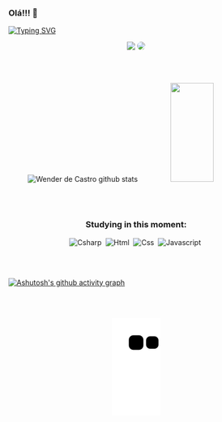 ### Olá!!! 👋

<!-- <img width=100% src="https://capsule-render.vercel.app/api?type=waving&color=ff0000&height=120&section=header"/> -->

[![Typing SVG](https://readme-typing-svg.herokuapp.com/?color=ffffff&size=35&center=true&vCenter=true&width=1000&lines=Olá!+Meu+nome+é+Wender;Sou+de+São+Paulo,+Brasil;Seja+Bem+Vindo+:%29)](https://git.io/typing-svg)

<div align="center">
<a href = "mailto:contatowenderdecastro@gmail.com"> <img src="https://img.shields.io/badge/-Gmail-%23333?style=for-the-badge&logo=gmail&logoColor=white" target="_blank"></a>
<a href="https://www.linkedin.com/in/wenderdecastro/" target="_blank"><img src="https://img.shields.io/badge/-LinkedIn-%230077B5?style=for-the-badge&logo=linkedin&logoColor=white" style="border-radius: 30px" target="_blank"></a> 
 </div>
 

<br></br>

<div align="center">  
  <img width="49%" height="195px" src="https://github-readme-stats.vercel.app/api?username=wenderdecastro&show_icons=true&count_private=true&hide_border=true&title_color=ffffff&icon_color=ff0000&text_color=ffffff&bg_color=0d1117" alt="Wender de Castro github stats" /> 
  <img width="41%" height="195px" src="https://github-readme-stats.vercel.app/api/top-langs/?username=wenderdecastro&layout=compact&hide_border=true&title_color=ffffff&text_color=ffffff&bg_color=0d1117" />
</div>

 <br></br>
 <div align="center">
  
### Studying in this moment:
  
![Csharp](https://img.shields.io/badge/-Csharp-ffffff?style=for-the-badge&logo=csharp&logoColor=white&labelColor=178600&textColor=ffffff)&nbsp;
![Html](https://img.shields.io/badge/-HTML5-ffffff?style=for-the-badge&logo=html5&logoColor=white&labelColor=e34c26&textColor=ffffff)&nbsp;
![Css](https://img.shields.io/badge/-CSS3-ffffff?style=for-the-badge&logo=css3&logoColor=white&labelColor=563d7c&textColor=ffffff)&nbsp;
![Javascript](https://img.shields.io/badge/-Javascript-ffffff?style=for-the-badge&logo=javascript&logoColor=0a0c10&labelColor=f1e05a&textColor=ffffff)&nbsp;

</div>

 <br></br>

[![Ashutosh's github activity graph](https://github-readme-activity-graph.cyclic.app/graph?username=wenderdecastro&bg_color=0a0c10&color=ebebeb&line=9b0f0f&point=ff0000&area=true&hide_border=true)](https://github.com/ashutosh00710/github-readme-activity-graph)

 <br></br>
 
 
<div align="center">
  
![snake gif](https://github.com/wenderdecastro/wenderdecastro/blob/output/github-contribution-grid-snake.svg)
  
</div>


<!-- <img width=100% src="https://capsule-render.vercel.app/api?type=waving&color=ff0000&height=120&section=footer"/> -->




<!--
**wenderdecastro/wenderdecastro** is a ✨ _special_ ✨ repository because its `README.md` (this file) appears on your GitHub profile.
